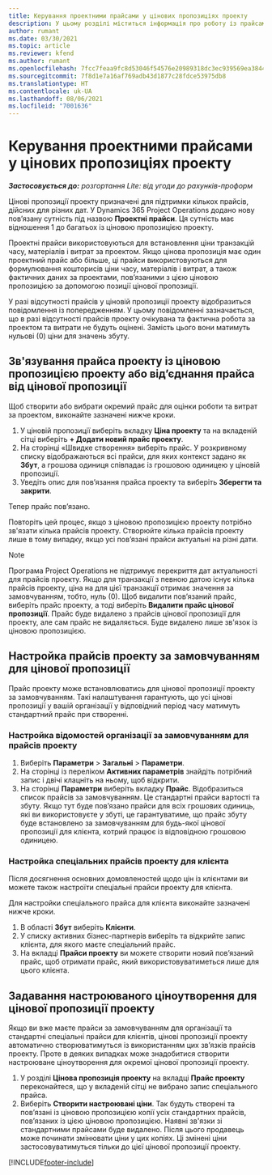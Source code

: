 ```yaml
---
title: Керування проектними прайсами у цінових пропозиціях проекту
description: У цьому розділі міститься інформація про роботу із прайсами проектів у цінових пропозиціях.
author: rumant
ms.date: 03/30/2021
ms.topic: article
ms.reviewer: kfend
ms.author: rumant
ms.openlocfilehash: 7fcc7feaa9fc8d53046f54576e20989318dc3ec939569ea3844b18097512a24b
ms.sourcegitcommit: 7f8d1e7a16af769adb43d1877c28fdce53975db8
ms.translationtype: HT
ms.contentlocale: uk-UA
ms.lasthandoff: 08/06/2021
ms.locfileid: "7001636"
---
```

# <a name="manage-project-price-lists-on-project-quotes"></a>Керування проектними прайсами у цінових пропозиціях проекту 

_**Застосовується до:** розгортання Lite: від угоди до рахунків-проформ_

Цінові пропозиції проекту призначені для підтримки кількох прайсів, дійсних для різних дат. У Dynamics 365 Project Operations додано нову пов’язану сутність під назвою **Проектні прайси**. Ця сутність має відношення 1 до багатьох із ціновою пропозицією проекту.

Проектні прайси використовуються для встановлення ціни транзакцій часу, матеріалів і витрат за проектом. Якщо цінова пропозиція має один проектний прайс або більше, ці прайси використовуються для формулювання кошторисів ціни часу, матеріалів і витрат, а також фактичних даних за проектами, пов’язаними з цією ціновою пропозицією за допомогою позиції цінової пропозиції.

У разі відсутності прайсів у ціновій пропозиції проекту відобразиться повідомлення із попередженням. У цьому повідомленні зазначається, що в разі відсутності прайсів проекту очікувана та фактична робота за проектом та витрати не будуть оцінені. Замість цього вони матимуть нульові (0) ціни для значень збуту.

## <a name="associate-or-disassociate-a-project-price-list-on-a-project-quote"></a>Зв'язування прайса проекту із ціновою пропозицією проекту або від’єднання прайса від цінової пропозиції

Щоб створити або вибрати окремий прайс для оцінки роботи та витрат за проектом, виконайте зазначені нижче кроки.

1. У ціновій пропозиції виберіть вкладку **Ціна проекту** та на вкладеній сітці виберіть **+ Додати новий прайс проекту**.
2. На сторінці «Швидке створення» виберіть прайс. У розкривному списку відображаються всі прайси, для яких контекст задано як **Збут**, а грошова одиниця співпадає із грошовою одиницею у ціновій пропозиції.
4. Уведіть опис для пов’язання прайса проекту та виберіть **Зберегти та закрити**.

Тепер прайс пов’язано.

Повторіть цей процес, якщо з ціновою пропозицією проекту потрібно зв'язати кілька прайсів проекту. Створюйте кілька прайсів проекту лише в тому випадку, якщо усі пов’язані прайси актуальні на різні дати.

> [!NOTE]
> Програма Project Operations не підтримує перекриття дат актуальності для прайсів проекту. Якщо для транзакції з певною датою існує кілька прайсів проекту, ціна на для цієї транзакції отримає значення за замовчуванням, тобто, нуль (0).
Щоб видалити пов’язаний прайс, виберіть прайс проекту, а тоді виберіть **Видалити прайс цінової пропозиції**. Прайс буде видалено з прайсів цінової пропозиції для проекту, але сам прайс не видаляється. Буде видалено лише зв'язок із ціновою пропозицією.

## <a name="set-up-default-project-price-lists-on-a-quote"></a>Настройка прайсів проекту за замовчуванням для цінової пропозиції

Прайс проекту може встановлюватись для цінової пропозиції проекту за замовчуванням. Такі налаштування гарантують, що усі цінові пропозиції у вашій організації у відповідний період часу матимуть стандартний прайс при створенні.

### <a name="set-up-organizational-default-for-project-price-lists"></a>Настройка відомостей організації за замовчуванням для прайсів проекту

1. Виберіть **Параметри** > **Загальні** > **Параметри**.
2. На сторінці із переліком **Активних параметрів** знайдіть потрібний запис і двічі клацніть на ньому, щоб відкрити. 
3. На сторінці **Параметри** виберіть вкладку **Прайс**. Відобразиться список прайсів за замовчуванням. Це стандартні прайси вартості та збуту. Якщо тут буде пов’язано прайси для всіх грошових одиниць, які ви використовуєте у збуті, це гарантуватиме, що прайс збуту буде встановлено за замовчуванням для будь-якої цінової пропозиції для клієнта, котрий працює із відповідною грошовою одиницею.

### <a name="set-up-customer-specific-project-price-lists"></a>Настройка спеціальних прайсів проекту для клієнта

Після досягнення основних домовленостей щодо цін із клієнтами ви можете також настроїти спеціальні прайси проекту для клієнта.

Для настройки спеціального прайса для клієнта виконайте зазначені нижче кроки.

1. В області **Збут** виберіть **Клієнти**.
2. У списку активних бізнес-партнерів виберіть та відкрийте запис клієнта, для якого маєте спеціальний прайс.
3. На вкладці **Прайси проекту** ви можете створити новий пов’язаний прайс, щоб отримати прайс, який використовуватиметься лише для цього клієнта.

## <a name="create-custom-pricing-on-a-project-quote"></a>Задавання настроюваного ціноутворення для цінової пропозиції проекту

Якщо ви вже маєте прайси за замовчуванням для організації та стандартні спеціальні прайси для клієнтів, цінові пропозиції проекту автоматично створюватимуться із використанням цих зв’язків прайсів проекту. Проте в деяких випадках може знадобитися створити настроюване ціноутворення для окремої цінової пропозиції проекту. 

1. У розділі **Цінова пропозиція проекту** на вкладці **Прайс проекту** переконайтеся, що у вкладеній сітці не вибрано запис спеціального прайса.
2. Виберіть **Створити настроювані ціни**. Так будуть створені та пов’язані із ціновою пропозицією копії усіх стандартних прайсів, пов’язаних із цією ціновою пропозицією. Наявні зв'язки зі стандартними прайсами буде видалено. Після цього продавець може починати змінювати ціни у цих копіях. Ці змінені ціни застосовуватимуться тільки до цієї цінової пропозиції проекту.


[!INCLUDE[footer-include](../../includes/footer-banner.md)]
